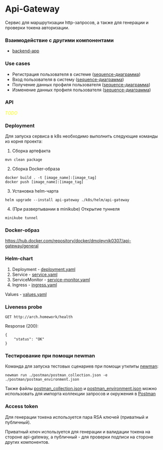 # Api-Gateway
Сервис для маршрутизации http-запросов, а также для генерации и проверки токена авторизации.

### Взаимодействие с другими компонентами
- [backend-app](https://github.com/DevOL078/otus-microservices-backend-app)

### Use cases
- Регистрация пользователя в системе ([sequence-диаграмма](doc%2Fregister.puml))
- Вход пользователя в систему ([sequence-диаграмма](doc%2Flogin.puml))
- Получение данных профиля пользователя ([sequence-диаграмма](doc%2Fget-profile.puml))
- Изменение данных профиля пользователя ([sequence-диаграмма](doc%2Fedit-profile.puml))

### API
<span style="color:yellow">*TODO*</span>

### Deployment
Для запуска сервиса в k8s необходимо выполнить следующие команды из корня проекта:

1. Сборка артефакта
```
mvn clean package
```

2. Сборка Docker-образа
```
docker build . -t [image_name]:[image_tag]
docker push [image_name]:[image_tag]
```

3. Установка helm-чарта
```
helm upgrade --install api-gateway ./k8s/helm/api-gateway
```

4. (При развертывании в minikube) Открытие туннеля
```
minikube tunnel
```

### Docker-образ
https://hub.docker.com/repository/docker/dmoleynik0307/api-gateway/general

### Helm-chart
1. Deployment - [deployment.yaml](k8s%2Fhelm%2Fapi-gateway%2Ftemplates%2Fdeployment.yaml)
2. Service - [service.yaml](k8s%2Fhelm%2Fapi-gateway%2Ftemplates%2Fservice.yaml)
3. ServiceMonitor - [service-monitor.yaml](k8s%2Fhelm%2Fapi-gateway%2Ftemplates%2Fservice-monitor.yaml)
4. Ingress - [ingress.yaml](k8s%2Fhelm%2Fapi-gateway%2Ftemplates%2Fingress.yaml)

Values - [values.yaml](k8s%2Fhelm%2Fapi-gateway%2Fvalues.yaml)

### Liveness probe
```
GET http://arch.homework/health
```
Response (200):
```
{
    "status": "OK"
}
```

### Тестирование при помощи newman
Команда для запуска тестовых сценариев при помощи утилиты [newman](https://www.npmjs.com/package/newman):
```
newman run ./postman/postman_collection.json -e ./postman/postman_environment.json
```
Также файлы [postman_collection.json](postman%2Fpostman_collection.json) и [postman_environment.json](postman%2Fpostman_environment.json)
можно использовать для импорта коллекции запросов и окружения в [Postman](https://www.postman.com/)

### Access token
Для генерации токена используется пара RSA ключей (приватный и публичный).

Приватный ключ используется для генерации и валидации токена на стороне api-gateway,
а публичный - для проверки подписи на стороне других компонентов.




